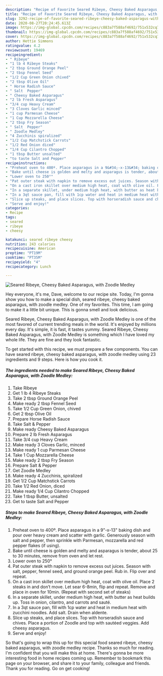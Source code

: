 ```yaml
---
description: "Recipe of Favorite Seared Ribeye, Cheesy Baked Asparagus, with Zoodle Medley"
title: "Recipe of Favorite Seared Ribeye, Cheesy Baked Asparagus, with Zoodle Medley"
slug: 3292-recipe-of-favorite-seared-ribeye-cheesy-baked-asparagus-with-zoodle-medley
date: 2020-08-27T20:24:45.613Z
image: https://img-global.cpcdn.com/recipes/c883a7f588af4692/751x532cq70/seared-ribeye-cheesy-baked-asparagus-with-zoodle-medley-recipe-main-photo.jpg
thumbnail: https://img-global.cpcdn.com/recipes/c883a7f588af4692/751x532cq70/seared-ribeye-cheesy-baked-asparagus-with-zoodle-medley-recipe-main-photo.jpg
cover: https://img-global.cpcdn.com/recipes/c883a7f588af4692/751x532cq70/seared-ribeye-cheesy-baked-asparagus-with-zoodle-medley-recipe-main-photo.jpg
author: Hettie Simmons
ratingvalue: 4.2
reviewcount: 19469
recipeingredient:
- " Ribeye"
- "1 lb 4 Ribeye Steaks"
- "2 tbsp Ground Orange Peel"
- "2 tbsp Fennel Seed"
- "1/2 Cup Green Onion chived"
- "2 tbsp Olive Oil"
- " Horse Radish Sauce"
- " Salt  Pepper"
- " Cheesy Baked Asparagus"
- "2 lb Fresh Asparagus"
- "3/4 cup Heavy Cream"
- "3 Cloves Garlic minced"
- "1 cup Parmesan Cheese"
- "1 Cup Mozzarella Cheese"
- "2 tbsp Fry Season"
- " Salt  Pepper"
- " Zoodle Medley"
- "4 Zucchinis spiralized"
- "1/2 Cup Matchstick Carrots"
- "1/2 Red Onion diced"
- "1/4 Cup Cilantro Chopped"
- "1 tbsp Butter unsalted"
- "to taste Salt and Pepper"
recipeinstructions:
- "Preheat oven to 400º. Place asparagus in a 9&#34;-x-13&#34; baking dish and pour over heavy cream and scatter with garlic. Generously season with salt and pepper, then sprinkle with Parmesan, mozzarella and red pepper flakes (if using)."
- "Bake until cheese is golden and melty and asparagus is tender, about 25 to 30 minutes, remove from oven and let rest."
- "Lower oven to 250°"
- "Pat outer steak with napkin to remove excess out juices. Season with salt, pepper, fennel seed, and ground orange peel. Rub in. Flip over and repeat."
- "On a cast iron skillet over medium high heat, coat with olive oil. Place 2 steaks in and don’t move. Let sear 6-8min, flip and repeat. Remove and place in oven for 10min. (Repeat with second set of steaks)"
- "In a separate skillet, under medium high heat, with butter as heat builds up. Toss in onion, cilantro, and carrots and sauté."
- "In a 3qt sauce pan, fill with 1cp water and heat in medium heat with zucchini noodles. Add salt. Drain when aldente."
- "Slice up steaks, and place slices. Top with horseradish sauce and chives. Place a portion of Zoodle and top with sautéed veggies. Add cheesy asparagus."
- "Serve and enjoy!"
categories:
- Recipe
tags:
- seared
- ribeye
- cheesy

katakunci: seared ribeye cheesy 
nutrition: 243 calories
recipecuisine: American
preptime: "PT19M"
cooktime: "PT35M"
recipeyield: "4"
recipecategory: Lunch

---
```



![Seared Ribeye, Cheesy Baked Asparagus, with Zoodle Medley](https://img-global.cpcdn.com/recipes/c883a7f588af4692/751x532cq70/seared-ribeye-cheesy-baked-asparagus-with-zoodle-medley-recipe-main-photo.jpg)

Hey everyone, it's me, Dave, welcome to our recipe site. Today, I'm gonna show you how to make a special dish, seared ribeye, cheesy baked asparagus, with zoodle medley. One of my favorites. This time, I am going to make it a little bit unique. This is gonna smell and look delicious.



Seared Ribeye, Cheesy Baked Asparagus, with Zoodle Medley is one of the most favored of current trending meals in the world. It's enjoyed by millions every day. It's simple, it is fast, it tastes yummy. Seared Ribeye, Cheesy Baked Asparagus, with Zoodle Medley is something which I have loved my whole life. They are fine and they look fantastic.


To get started with this recipe, we must prepare a few components. You can have seared ribeye, cheesy baked asparagus, with zoodle medley using 23 ingredients and 9 steps. Here is how you cook it.

<!--inarticleads1-->

##### The ingredients needed to make Seared Ribeye, Cheesy Baked Asparagus, with Zoodle Medley:

1. Take  Ribeye
1. Get 1 lb 4 Ribeye Steaks
1. Take 2 tbsp Ground Orange Peel
1. Make ready 2 tbsp Fennel Seed
1. Take 1/2 Cup Green Onion, chived
1. Get 2 tbsp Olive Oil
1. Prepare  Horse Radish Sauce
1. Take  Salt &amp; Pepper
1. Make ready  Cheesy Baked Asparagus
1. Prepare 2 lb Fresh Asparagus
1. Take 3/4 cup Heavy Cream
1. Make ready 3 Cloves Garlic, minced
1. Make ready 1 cup Parmesan Cheese
1. Take 1 Cup Mozzarella Cheese
1. Make ready 2 tbsp Fry Season
1. Prepare  Salt &amp; Pepper
1. Get  Zoodle Medley
1. Make ready 4 Zucchinis, spiralized
1. Get 1/2 Cup Matchstick Carrots
1. Take 1/2 Red Onion, diced
1. Make ready 1/4 Cup Cilantro Chopped
1. Take 1 tbsp Butter, unsalted
1. Get to taste Salt and Pepper




<!--inarticleads2-->

##### Steps to make Seared Ribeye, Cheesy Baked Asparagus, with Zoodle Medley:

1. Preheat oven to 400º. Place asparagus in a 9&#34;-x-13&#34; baking dish and pour over heavy cream and scatter with garlic. Generously season with salt and pepper, then sprinkle with Parmesan, mozzarella and red pepper flakes (if using).
1. Bake until cheese is golden and melty and asparagus is tender, about 25 to 30 minutes, remove from oven and let rest.
1. Lower oven to 250°
1. Pat outer steak with napkin to remove excess out juices. Season with salt, pepper, fennel seed, and ground orange peel. Rub in. Flip over and repeat.
1. On a cast iron skillet over medium high heat, coat with olive oil. Place 2 steaks in and don’t move. Let sear 6-8min, flip and repeat. Remove and place in oven for 10min. (Repeat with second set of steaks)
1. In a separate skillet, under medium high heat, with butter as heat builds up. Toss in onion, cilantro, and carrots and sauté.
1. In a 3qt sauce pan, fill with 1cp water and heat in medium heat with zucchini noodles. Add salt. Drain when aldente.
1. Slice up steaks, and place slices. Top with horseradish sauce and chives. Place a portion of Zoodle and top with sautéed veggies. Add cheesy asparagus.
1. Serve and enjoy!




So that's going to wrap this up for this special food seared ribeye, cheesy baked asparagus, with zoodle medley recipe. Thanks so much for reading. I'm confident that you will make this at home. There's gonna be more interesting food in home recipes coming up. Remember to bookmark this page on your browser, and share it to your family, colleague and friends. Thank you for reading. Go on get cooking!
